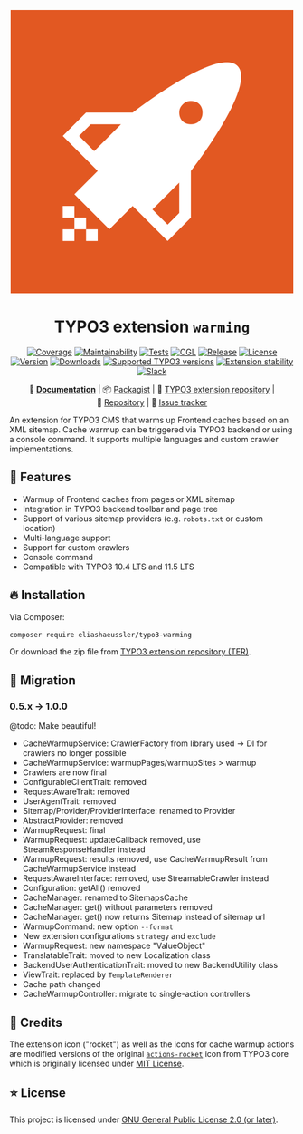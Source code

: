 <div align="center">

![Extension icon](Resources/Public/Icons/Extension.svg)

# TYPO3 extension `warming`

[![Coverage](https://codecov.io/gh/eliashaeussler/typo3-warming/branch/main/graph/badge.svg?token=7M3UXACCKA)](https://codecov.io/gh/eliashaeussler/typo3-warming)
[![Maintainability](https://api.codeclimate.com/v1/badges/2f55fa181559fdda4cc1/maintainability)](https://codeclimate.com/github/eliashaeussler/typo3-warming/maintainability)
[![Tests](https://github.com/eliashaeussler/typo3-warming/actions/workflows/tests.yaml/badge.svg)](https://github.com/eliashaeussler/typo3-warming/actions/workflows/tests.yaml)
[![CGL](https://github.com/eliashaeussler/typo3-warming/actions/workflows/cgl.yaml/badge.svg)](https://github.com/eliashaeussler/typo3-warming/actions/workflows/cgl.yaml)
[![Release](https://github.com/eliashaeussler/typo3-warming/actions/workflows/release.yaml/badge.svg)](https://github.com/eliashaeussler/typo3-warming/actions/workflows/release.yaml)
[![License](http://poser.pugx.org/eliashaeussler/typo3-warming/license)](LICENSE.md)\
[![Version](https://shields.io/endpoint?url=https://typo3-badges.dev/badge/warming/version/shields)](https://extensions.typo3.org/extension/warming)
[![Downloads](https://shields.io/endpoint?url=https://typo3-badges.dev/badge/warming/downloads/shields)](https://extensions.typo3.org/extension/warming)
[![Supported TYPO3 versions](https://shields.io/endpoint?url=https://typo3-badges.dev/badge/warming/typo3/shields)](https://extensions.typo3.org/extension/warming)
[![Extension stability](https://shields.io/endpoint?url=https://typo3-badges.dev/badge/warming/stability/shields)](https://extensions.typo3.org/extension/warming)
[![Slack](https://img.shields.io/badge/slack-%23ext--warming-4a154b?logo=slack)](https://typo3.slack.com/archives/C0400CSGWAY)

**📙&nbsp;[Documentation](https://docs.typo3.org/p/eliashaeussler/typo3-warming/main/en-us/)** |
📦&nbsp;[Packagist](https://packagist.org/packages/eliashaeussler/typo3-warming) |
🐥&nbsp;[TYPO3 extension repository](https://extensions.typo3.org/extension/warming) |
💾&nbsp;[Repository](https://github.com/eliashaeussler/typo3-warming) |
🐛&nbsp;[Issue tracker](https://github.com/eliashaeussler/typo3-warming/issues)

</div>

An extension for TYPO3 CMS that warms up Frontend caches based on an XML sitemap.
Cache warmup can be triggered via TYPO3 backend or using a console command.
It supports multiple languages and custom crawler implementations.

## 🚀 Features

* Warmup of Frontend caches from pages or XML sitemap
* Integration in TYPO3 backend toolbar and page tree
* Support of various sitemap providers (e.g. `robots.txt` or custom location)
* Multi-language support
* Support for custom crawlers
* Console command
* Compatible with TYPO3 10.4 LTS and 11.5 LTS

## 🔥 Installation

Via Composer:

```bash
composer require eliashaeussler/typo3-warming
```

Or download the zip file from
[TYPO3 extension repository (TER)](https://extensions.typo3.org/extension/warming).

## 🚧 Migration

### 0.5.x → 1.0.0

@todo: Make beautiful!

- CacheWarmupService: CrawlerFactory from library used -> DI for crawlers no longer possible
- CacheWarmupService: warmupPages/warmupSites > warmup
- Crawlers are now final
- ConfigurableClientTrait: removed
- RequestAwareTrait: removed
- UserAgentTrait: removed
- Sitemap/Provider/ProviderInterface: renamed to Provider
- AbstractProvider: removed
- WarmupRequest: final
- WarmupRequest: updateCallback removed, use StreamResponseHandler instead
- WarmupRequest: results removed, use CacheWarmupResult from CacheWarmupService instead
- RequestAwareInterface: removed, use StreamableCrawler instead
- Configuration: getAll() removed
- CacheManager: renamed to SitemapsCache
- CacheManager: get() without parameters removed
- CacheManager: get() now returns Sitemap instead of sitemap url
- WarmupCommand: new option `--format`
- New extension configurations `strategy` and `exclude`
- WarmupRequest: new namespace "ValueObject"
- TranslatableTrait: moved to new Localization class
- BackendUserAuthenticationTrait: moved to new BackendUtility class
- ViewTrait: replaced by `TemplateRenderer`
- Cache path changed
- CacheWarmupController: migrate to single-action controllers

## 💎 Credits

The extension icon ("rocket") as well as the icons for cache warmup actions are
modified versions of the original
[`actions-rocket`](https://typo3.github.io/TYPO3.Icons/icons/actions/actions-rocket.html)
icon from TYPO3 core which is originally licensed under
[MIT License](https://github.com/TYPO3/TYPO3.Icons/blob/main/LICENSE).

## ⭐ License

This project is licensed under [GNU General Public License 2.0 (or later)](LICENSE.md).
